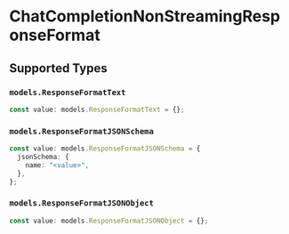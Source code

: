 # ChatCompletionNonStreamingResponseFormat


## Supported Types

### `models.ResponseFormatText`

```typescript
const value: models.ResponseFormatText = {};
```

### `models.ResponseFormatJSONSchema`

```typescript
const value: models.ResponseFormatJSONSchema = {
  jsonSchema: {
    name: "<value>",
  },
};
```

### `models.ResponseFormatJSONObject`

```typescript
const value: models.ResponseFormatJSONObject = {};
```


